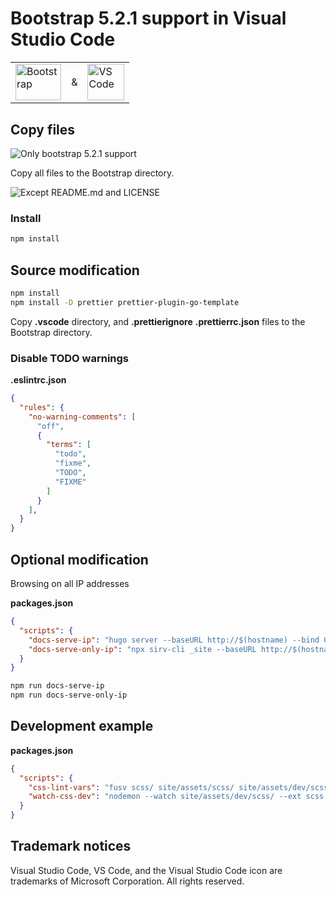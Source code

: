 # Bootstrap 5.2.1 support in Visual Studio Code

<table>
  <tr>
    <td valign="top"><img src="https://raw.githubusercontent.com/twbs/bootstrap/main/site/static/docs/5.2/assets/brand/bootstrap-logo.svg" width="73.14286" height="58.28571" alt="Bootstrap" title="Bootstrap"></td>
    <td valign="center">&</td>
    <td valign="top"><img src="https://user-images.githubusercontent.com/1266377/189880960-bd284bfb-5b11-4167-851d-c1d462341ea1.svg" width="58.28571" height="58.28571" alt="VS Code" title="VS Code"></td>
  </tr>
 </table>

## Copy files

![Only bootstrap 5.2.1 support](https://user-images.githubusercontent.com/1266377/189878690-6d62aca1-73fb-476b-888f-b35d8aa61a7c.svg)

Copy all files to the Bootstrap directory.

![Except README.md and LICENSE](https://user-images.githubusercontent.com/1266377/189878688-e6e8a0ba-3907-459a-879d-a5578f7aa0c6.svg)

### Install

```bash
npm install
```

## Source modification

```bash
npm install
npm install -D prettier prettier-plugin-go-template
```

Copy **.vscode** directory, and **.prettierignore** **.prettierrc.json** files to the Bootstrap directory.

### Disable TODO warnings

**.eslintrc.json**

```json
{
  "rules": {
    "no-warning-comments": [
      "off",
      {
        "terms": [
          "todo",
          "fixme",
          "TODO",
          "FIXME"
        ]
      }
    ],
  }
}
```

## Optional modification

Browsing on all IP addresses

**packages.json**

```json
{
  "scripts": {
    "docs-serve-ip": "hugo server --baseURL http://$(hostname) --bind 0.0.0.0 --port 9001 --disableFastRender",
    "docs-serve-only-ip": "npx sirv-cli _site --baseURL http://$(hostname) --bind 0.0.0.0 --port 9001"
  }
}
```

```bash
npm run docs-serve-ip
npm run docs-serve-only-ip
```

## Development example

**packages.json**

```json
{
  "scripts": {
    "css-lint-vars": "fusv scss/ site/assets/scss/ site/assets/dev/scss/",
    "watch-css-dev": "nodemon --watch site/assets/dev/scss/ --ext scss --exec \"npm run css-lint\""
  }
}
```

## Trademark notices

Visual Studio Code, VS Code, and the Visual Studio Code icon are trademarks of Microsoft Corporation. All rights reserved.
